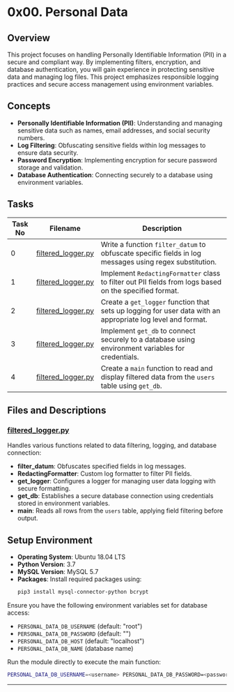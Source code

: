 # 0x00. Personal Data

## Overview
This project focuses on handling Personally Identifiable Information (PII) in a secure and compliant way. By implementing filters, encryption, and database authentication, you will gain experience in protecting sensitive data and managing log files. This project emphasizes responsible logging practices and secure access management using environment variables.

## Concepts
- **Personally Identifiable Information (PII)**: Understanding and managing sensitive data such as names, email addresses, and social security numbers.
- **Log Filtering**: Obfuscating sensitive fields within log messages to ensure data security.
- **Password Encryption**: Implementing encryption for secure password storage and validation.
- **Database Authentication**: Connecting securely to a database using environment variables.

## Tasks

| Task No | Filename                  | Description                                                                                                  |
|---------|----------------------------|--------------------------------------------------------------------------------------------------------------|
| 0       | [filtered_logger.py](./filtered_logger.py) | Write a function `filter_datum` to obfuscate specific fields in log messages using regex substitution.       |
| 1       | [filtered_logger.py](./filtered_logger.py) | Implement `RedactingFormatter` class to filter out PII fields from logs based on the specified format.      |
| 2       | [filtered_logger.py](./filtered_logger.py) | Create a `get_logger` function that sets up logging for user data with an appropriate log level and format. |
| 3       | [filtered_logger.py](./filtered_logger.py) | Implement `get_db` to connect securely to a database using environment variables for credentials.           |
| 4       | [filtered_logger.py](./filtered_logger.py) | Create a `main` function to read and display filtered data from the `users` table using `get_db`.           |

## Files and Descriptions

### [filtered_logger.py](./filtered_logger.py)
Handles various functions related to data filtering, logging, and database connection:
- **filter_datum**: Obfuscates specified fields in log messages.
- **RedactingFormatter**: Custom log formatter to filter PII fields.
- **get_logger**: Configures a logger for managing user data logging with secure formatting.
- **get_db**: Establishes a secure database connection using credentials stored in environment variables.
- **main**: Reads all rows from the `users` table, applying field filtering before output.

## Setup Environment
- **Operating System**: Ubuntu 18.04 LTS
- **Python Version**: 3.7
- **MySQL Version**: MySQL 5.7
- **Packages**: Install required packages using:
  ```bash
  pip3 install mysql-connector-python bcrypt

Ensure you have the following environment variables set for database access:

- `PERSONAL_DATA_DB_USERNAME` (default: "root")
- `PERSONAL_DATA_DB_PASSWORD` (default: "")
- `PERSONAL_DATA_DB_HOST` (default: "localhost")
- `PERSONAL_DATA_DB_NAME` (database name)

Run the module directly to execute the main function:
```bash
PERSONAL_DATA_DB_USERNAME=<username> PERSONAL_DATA_DB_PASSWORD=<password> PERSONAL_DATA_DB_HOST=<host> PERSONAL_DATA_DB_NAME=<dbname> ./filtered_logger.py
```

---
